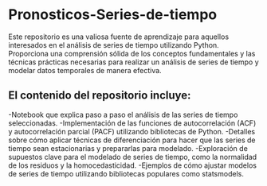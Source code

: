 # Pronosticos-Series-de-tiempo

Este repositorio es una valiosa fuente de aprendizaje para aquellos interesados en el análisis de series de tiempo utilizando Python. Proporciona una comprensión sólida de los conceptos fundamentales y las técnicas prácticas necesarias para realizar un análisis de series de tiempo y modelar datos temporales de manera efectiva.

## El contenido del repositorio incluye:

-Notebook que explica paso a paso el análisis de las series de tiempo seleccionadas.
-Implementación de las funciones de autocorrelación (ACF) y autocorrelación parcial (PACF) utilizando bibliotecas de Python.
-Detalles sobre cómo aplicar técnicas de diferenciación para hacer que las series de tiempo sean estacionarias y prepararlas para modelado.
-Exploración de supuestos clave para el modelado de series de tiempo, como la normalidad de los residuos y la homocedasticidad.
-Ejemplos de cómo ajustar modelos de series de tiempo utilizando bibliotecas populares como statsmodels.
